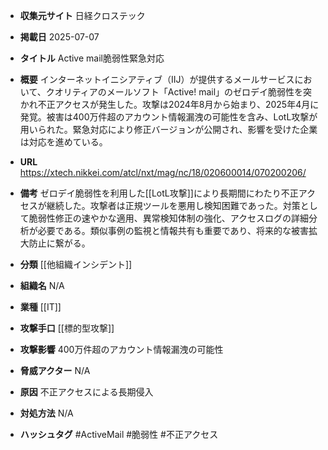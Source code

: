 - **収集元サイト**
日経クロステック

- **掲載日**
2025-07-07

- **タイトル**
Active mail脆弱性緊急対応

- **概要**
インターネットイニシアティブ（IIJ）が提供するメールサービスにおいて、クオリティアのメールソフト「Active! mail」のゼロデイ脆弱性を突かれ不正アクセスが発生した。攻撃は2024年8月から始まり、2025年4月に発覚。被害は400万件超のアカウント情報漏洩の可能性を含み、LotL攻撃が用いられた。緊急対応により修正バージョンが公開され、影響を受けた企業は対応を進めている。

- **URL**
https://xtech.nikkei.com/atcl/nxt/mag/nc/18/020600014/070200206/

- **備考**
ゼロデイ脆弱性を利用した[[LotL攻撃]]により長期間にわたり不正アクセスが継続した。攻撃者は正規ツールを悪用し検知困難であった。対策として脆弱性修正の速やかな適用、異常検知体制の強化、アクセスログの詳細分析が必要である。類似事例の監視と情報共有も重要であり、将来的な被害拡大防止に繋がる。

- **分類**
[[他組織インシデント]]

- **組織名**
N/A

- **業種**
[[IT]]

- **攻撃手口**
[[標的型攻撃]]

- **攻撃影響**
400万件超のアカウント情報漏洩の可能性

- **脅威アクター**
N/A

- **原因**
不正アクセスによる長期侵入

- **対処方法**
N/A

- **ハッシュタグ**
#ActiveMail #脆弱性 #不正アクセス
